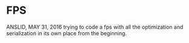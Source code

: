 # FPS
ANSLID, MAY 31, 2016 
trying to code a fps with all the optimization and serialization in its own place from the beginning.
